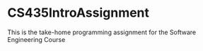 # CS435IntroAssignment
This is the take-home programming assignment for the Software Engineering Course
